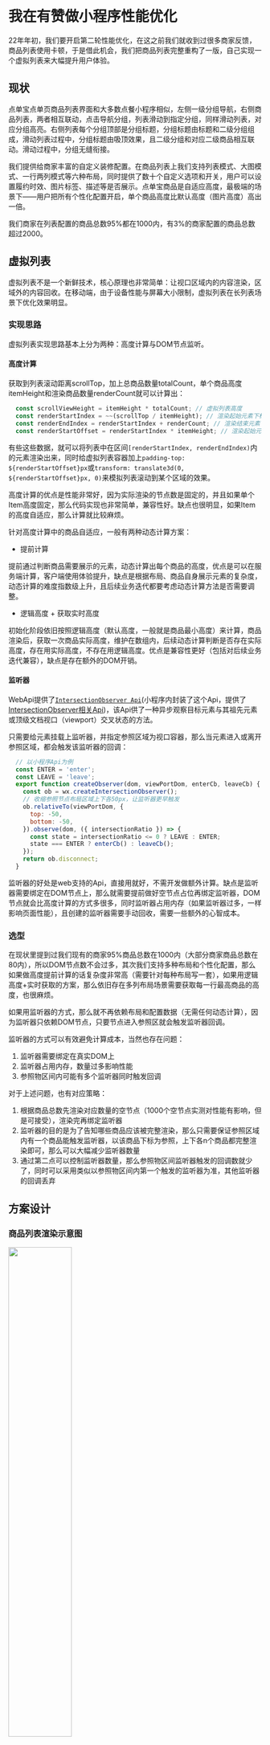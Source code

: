 # 我在有赞做小程序性能优化
22年年初，我们要开启第二轮性能优化，在这之前我们就收到过很多商家反馈，商品列表使用卡顿，于是借此机会，我们把商品列表完整重构了一版，自己实现一个虚拟列表来大幅提升用户体验。

## 现状
点单宝点单页商品列表界面和大多数点餐小程序相似，左侧一级分组导航，右侧商品列表，两者相互联动，点击导航分组，列表滑动到指定分组，同样滑动列表，对应分组高亮。右侧列表每个分组顶部是分组标题，分组标题由标题和二级分组组成，滑动列表过程中，分组标题由吸顶效果，且二级分组和对应二级商品相互联动。滑动过程中，分组无缝衔接。

我们提供给商家丰富的自定义装修配置。在商品列表上我们支持列表模式、大图模式、一行两列模式等六种布局，同时提供了数十个自定义选项和开关，用户可以设置履约时效、图片标签、描述等是否展示。点单宝商品是自适应高度，最极端的场景下——用户把所有个性化配置开启，单个商品高度比默认高度（图片高度）高出一倍。

我们商家在列表配置的商品总数95%都在1000内，有3%的商家配置的商品总数超过2000。

## 虚拟列表
虚拟列表不是一个新鲜技术，核心原理也非常简单：让视口区域内的内容渲染，区域外的内容回收。在移动端，由于设备性能与屏幕大小限制，虚拟列表在长列表场景下优化效果明显。

### 实现思路
虚拟列表实现思路基本上分为两种：高度计算与DOM节点监听。

#### 高度计算
获取到列表滚动距离scrollTop，加上总商品数量totalCount，单个商品高度itemHeight和渲染商品数量renderCount就可以计算出：
  ```javascript
    const scrollViewHeight = itemHeight * totalCount; // 虚拟列表高度
    const renderStartIndex = ~~(scrollTop / itemHeight); // 渲染起始元素下标
    const renderEndIndex = renderStartIndex + renderCount; // 渲染结束元素下标
    const renderStartOffset = renderStartIndex * itemHeight; // 渲染起始元素距离列表顶部偏移量
  ```
有些这些数据，就可以将列表中在区间`[renderStartIndex, renderEndIndex)`内的元素渲染出来，同时给虚拟列表容器加上`padding-top: ${renderStartOffset}px`或`transform: translate3d(0, ${renderStartOffset}px, 0)`来模拟列表滚动到某个区域的效果。

高度计算的优点是性能非常好，因为实际渲染的节点数是固定的，并且如果单个Item高度固定，那么代码实现也非常简单，兼容性好。缺点也很明显，如果Item的高度自适应，那么计算就比较麻烦。

针对高度计算中的商品自适应，一般有两种动态计算方案：
* 提前计算

提前通过判断商品需要展示的元素，动态计算出每个商品的高度，优点是可以在服务端计算，客户端使用体验提升，缺点是根据布局、商品自身展示元素的复杂度，动态计算的难度指数级上升，且后续业务迭代都要考虑动态计算方法是否需要调整。

* 逻辑高度 + 获取实时高度

初始化阶段依旧按照逻辑高度（默认高度，一般就是商品最小高度）来计算，商品渲染后，获取一次商品实际高度，维护在数组内，后续动态计算判断是否存在实际高度，存在用实际高度，不存在用逻辑高度。优点是兼容性更好（包括对后续业务迭代兼容），缺点是存在额外的DOM开销。

#### 监听器
WebApi提供了[`IntersectionObserver Api`](https://developer.mozilla.org/zh-CN/docs/Web/API/IntersectionObserver)(小程序内封装了这个Api，提供了[IntersectionObserver相关Api](https://developers.weixin.qq.com/miniprogram/dev/api/wxml/IntersectionObserver.html))，该Api供了一种异步观察目标元素与其祖先元素或顶级文档视口（viewport）交叉状态的方法。

只需要给元素挂载上监听器，并指定参照区域为视口容器，那么当元素进入或离开参照区域，都会触发该监听器的回调：
  ```javascript
    // 以小程序Api为例
    const ENTER = 'enter';
    const LEAVE = 'leave';
    export function createObserver(dom, viewPortDom, enterCb, leaveCb) {
      const ob = wx.createIntersectionObserver();
      // 收缩参照节点布局区域上下各50px，让监听器更早触发
      ob.relativeTo(viewPortDom, {
        top: -50,
        bottom: -50,
      }).observe(dom, ({ intersectionRatio }) => {
        const state = intersectionRatio <= 0 ? LEAVE : ENTER;
        state === ENTER ? enterCb() : leaveCb();
      });
      return ob.disconnect;
    }
  ```

监听器的好处是web支持的Api，直接用就好，不需开发做额外计算。缺点是监听器需要绑定在DOM节点上，那么就需要提前做好空节点占位再绑定监听器，DOM节点就会比高度计算的方式多很多，同时监听器占用内存（如果监听器过多，一样影响页面性能），且创建的监听器需要手动回收，需要一些额外的心智成本。

### 选型
在现状里提到过我们现有的商家95%商品总数在1000内（大部分商家商品总数在80内），所以DOM节点数不会过多，其次我们支持多种布局和个性化配置，那么如果做高度提前计算的话复杂度非常高（需要针对每种布局写一套），如果用逻辑高度+实时获取的方案，那么依旧存在多列布局场景需要获取每一行最高商品的高度，也很麻烦。

如果用监听器的方式，那么就不再依赖布局和配置数据（无需任何动态计算），因为监听器只依赖DOM节点，只要节点进入参照区就会触发监听器回调。

监听器的方式可以有效避免计算成本，当然也存在问题：
1. 监听器需要绑定在真实DOM上
2. 监听器占用内存，数量过多影响性能
3. 参照物区间内可能有多个监听器同时触发回调

对于上述问题，也有对应策略：
1. 根据商品总数先渲染对应数量的空节点（1000个空节点实测对性能有影响，但是可接受），渲染完再绑定监听器
2. 监听器的目的是为了告知哪些商品应该被完整渲染，那么只需要保证参照区域内有一个商品能触发监听器，以该商品下标为参照，上下各n个商品都完整渲染即可，那么可以大幅减少监听器数量
3. 通过第二点可以控制监听器数量，那么参照物区间监听器触发的回调数就少了，同时可以采用类似以参照物区间内第一个触发的监听器为准，其他监听器的回调丢弃

## 方案设计
### 商品列表渲染示意图
<img src="goodsListRenderImg.jpg" width="50%" />

### 监听器绑定规则
* 一级分组监听器

每个分组容器绑定监听器，负责控制是否需要请求该分组商品以及和通知导航对应分组高亮。

* 商品关联渲染监听器

每n个商品以及每个一级分组内头尾两个商品绑定一个监听器，当第i个监听器触发回调时，如果对应绑定的商品是进入参照区域，则将下标在[i - renderCount, i + renderCount]区间内的商品完整渲染，将下标在[i - skeletonRenderCount, i + skeletonRenderCount]区间内的商品渲染为骨架屏（优先级低于完整渲染商品），将区间外的商品回收为占位块。

* 商品关联二级分组监听器

每个二级分组内头尾两个商品（如果二级分组内只有一个商品，则只有头）绑定一个监听器，如果绑定监听器的商品触发进入参照区域，通知对应二级分组高亮。

通过对不同监听器功能的分类，每种类型的监听器只做一件事，将分组的请求与商品的渲染区分开来，同时，这样的设计还有一个好处，当某个待渲染的商品进入参照区域，但分组请求未返回，那么会先渲染为骨架屏，避免出现白屏场景。

### 商品分组列表实际模型图
<img src="goodsListModelImg.jpg" width="50%" />

小程序提供了scrollView组件，可以通过`scroll-into-view`属性快速定位到指定id的DOM节点，同时切换一级分组需要滚动到对应分组，切换二级分组需要滚动到指定商品，所以设计上将分组与商品拍平排列在列表内。一级分组id命名格式为`list-group-${groupId}`，商品id命名格式为`list-goods-${goodsIndex}`。

对于商品id命名依赖的商品下标goodsIndex，我们只需要额外维护一个分组商品数的前缀和数组goodsListPrefixCount，即可通过`goodsListPrefixCount[currentGroupIndex] + goodsIndexInCurrentGroup`快速得到当前商品在总商品中的下标。

### 前置依赖与加载流程
该模型下需要前置获取商品一级分组信息和每个一级分组内商品总数。同时也可包含二级分组信息。
  ```json
    {
      "groups": [{
        "id": "groupId1",
        "title": "一级分组1",
        "count": 10,
        "children": [{
          "id": "groupId11",
          "title": "二级分组1",
          "count": 2
        }, {
          "id": "groupId12",
          "title": "二级分组2",
          "count": 8
        }]
      }, {
        "id": "groupId2",
        "title": "一级分组2",
        "count": 20
      }]
    }
  ```

初始化阶段，通过分组数据，渲染出左侧导航和右侧列表中分组标题信息，同时根据分组信息中分组数量，提前渲染对应数量个占位元素。渲染完成后根据监听器绑定规则对相应DOM节点绑定。

当分组进入视口区域，则请求该分组下商品信息，同时高亮相应一级分组；当商品监听器进入视口区域，若是商品关联渲染监听器，则按照既定规则对相应商品做完整渲染/骨架屏渲染/回收操作，若是商品关联二级分组监听器，则高亮对应二级分组。

若视口区域中有多个分组监听器或多个商品关联二级分组监听器触发进入，则以下标最小的为准。

这样处理也将数据请求与渲染逻辑分离开来。

### 初版商品列表核心代码
* 商品列表wxml
  ```html
    <scroll-view
      id="parentContainer"
      scroll-anchoring
      show-scrollbar="{{ false }}"
      scroll-y="{{ true }}"
      scroll-into-view="list-{{ scrollIntoViewId }}"
    >
      <slot name="header"></slot>
      <view
        wx:for="{{ groups }}"
        wx:for-item="group"
        wx:for-index="i"
        key="{{ group.id }}"
        id="list-group-{{ group.id }}"
      >
        <group-title
          group="{{ group }}"
          current-second-group-id="{{ currentSecondGroupId }}"
        />
        <goods-item
          wx:for="{{ goodsList[i] }}"
          wx:for-item="goods"
          wx:for-index="j"
          key="{{ j }}"
          id="list-goods-{{ goodsListPrefixCount[i] + j }}"
          goods="{{ goods }}"
          goods-index="{{ goodsListPrefixCount[i] + j }}"
          render-goods-start-idx="{{ renderGoodsStartIdx }}"
          render-goods-end-idx="{{ renderGoodsEndIdx }}"
        />
      </view>
    </scroll-view>
  ```

* 商品列表js
  ```javascript
    const OBSERVER_THRESHOLD = 75;
    Component({
      props: {
        groups: Array,
        currentGroupId: String,
        groupChangeType: String,
      },
      data: {
        scrollIntoViewId: '',
        currentSecondGroupId: '',
        goodsList: [],
        goodsListPrefixCount: [],
      },
      observers: {
        groups(groups) {
          if (Array.isArray(groups)) {
            this._groupRequest = {};
            this.clearGroupObservers();
            this.clearGoodsObservers();
            const goodsListPrefixCount = [0];
            const goodsList = [];
            groups.forEach(({ count }, i) => {
              goodsListPrefixCount.push(goodsListPrefixCount[i] + count);
              goodsList.push(Array(count).fill({}));
            });
            this.onBatchGetGoodsList();
            this.setData({
              goodsListPrefixCount,
              goodsListExtraDataList: Array(val.length).fill({}),
              goodsList,
            }, () => {
              setTimeout(() => {
                this.createGroupObservers();
                this.createGoodsObservers();
              }, 200);
            });
          }
        },
        currentGroupId(val) {
          if (this.data.groupChangeType === 'click') {
            // 仅通过手动点击左侧导航切换分组，需要商品列表定位到指定分组
            this.setData({
              scrollIntoViewId: `group-${val}`,
            });
          }
        }
      },
      created() {
        this._groupRequest = {}; // 是否请求过商品列表
        this._groupIntersectionObservers = []; // 商品分组监听器
        this._goodsIntersectionObservers = []; // 商品展示监听器
        this._goodsSecondGroupIntersectionObservers = []; // 商品二级分组监听器
        this._groupActiveMap = {}; // 当前处于视口区域的分组
        this._goodsSecondGroupActiveMap = {}; // 当前处于视口区域的二级分组中的商品
        this._currentGroupChangeType = 'scroll'; // 当前分组激活的方式，默认滚动激活
        this._halfRenderCount = 12; // 控制不同布局下渲染商品的数量
      },
      detached() {
        this.clearGroupObservers();
        this.clearGoodsObservers();
      },
      methods: {
        onBatchGetGoodsList() {
          if (this.groups.length > 0) {
            // 1、默认请求前2个分组
            // 2、如果有_groupActiveMap，则请求视口区域内的分组+视口区域上方的一个分组
            let start = 0;
            let end = 1;
            const keys = Object.keys(this._groupActiveMap);
            if (keys.length) {
              start = +keys[0] - 1;
              end = +keys[keys.length - 1];
            }
            while (start <= end) {
              if (!this._groupRequest[start]) {
                this._groupRequest[start] = 1; // 已经请求过
                this.getGoodsList(start);
              }
              start += 1;
            }
          }
        },
        async getGoodsList(i) {
          const goodsList = await wx.request();
          this.setData({
            [`goodsList[${i}]`]: goodsList,
          });
        },
        createGroupObservers() {
          const { groups } = this.data;
          for (let i = 0; i < groups.length; i += 1) {
            const ob = wx.createIntersectionObserver();
            this._groupIntersectionObservers.push(ob);
            ob.relativeTo('#parentContainer', {
              top: -OBSERVER_THRESHOLD,
              bottom: -OBSERVER_THRESHOLD
            }).observe(`#list-group-${groups[i].id}`, ({ intersectionRatio }) => {
              if (intersectionRatio > 0) {
                this._groupActiveMap[i] = groups[i].id;
              } else {
                delete this._groupActiveMap[i];
              }
              const key = Object.keys(this._groupActiveMap)[0];
              this.onBatchGetGoodsList();
              if (key !== undefined) {
                this.triggerEvent('change-group', this.groups[key].id, 'scroll');
              }
            });
          }
        },
        clearGroupObservers() {
          let i = this._groupIntersectionObservers.length;
          while (i--) {
            const ob = this._groupIntersectionObservers.pop();
            ob.disconnect();
          }
          this._groupActiveMap = {};
        },
        createGoodsObservers() {
          const { goodsListPrefixCount, groups } = this.data;
          // 商品展示层级的监听器
          const totalCount = goodsListPrefixCount[goodsListPrefixCount.length - 1];
          let j = 1;
          for (let i = 0; i < totalCount; i += 1) {
            // 定制规则
            // 为了优化抖动问题，每个一级分组内最后一个商品需要加监听器
            // 商品数前缀和数组内每个值都是下一个分组内第一个商品的下标
            // 那么就是前缀和数组内每个值对应的下标的前一个商品都要加监听器
            if (
              j < goodsListPrefixCount.length &&
              i === goodsListPrefixCount[j] - 1
            ) {
              this.createGoodsFirstGroupObservers(i);
              j += 1;
              continue; // 避免和通用监听器规则重复添加，命中定制规则直接continue
            }
            // 通用规则
            if (i % 4 === 0 || i === totalCount - 1) {
              this.createGoodsFirstGroupObservers(i);
            }
          }
          // 二级分组监听器
          // 二级分组监听器仅控制商品和二级分组联动
          // 二级分组监听器的规则是每个二级分组内的第一个（和最后一个）商品加监听器
          let i = 0;
          groups.forEach(({ children, count }) => {
            if (children.length) {
              children.forEach(({ count, id }) => {
                // 二级分组无商品，跳过
                if (count === 0) return;
                // 给二级分组次中第一个商品加监听器
                this.createGoodsSecondGroupObservers(i, id);
                i += count; // 下一个二级分组中第一个商品的的idx
                if (count > 1) {
                  // 二级分组中存在2个以上的商品
                  // 则给二级分组中最后一个商品也加监听器
                  this.createGoodsSecondGroupObservers(i - 1, id);
                }
              });
            } else {
              // 如果没有二级分组，就计算下一个可能存在的二级分组中第一个商品的idx
              i += count;
            }
          });
        },
        createGoodsFirstGroupObservers(i) {
          // 创建一级分组内商品监听器
          const ob = wx.createIntersectionObserver();
          this._goodsIntersectionObservers.push(ob);
          ob.relativeTo('#parentContainer', {
            top: -OBSERVER_THRESHOLD,
            bottom: -OBSERVER_THRESHOLD,
          }).observe(`#list-goods-${i}`, ({intersectionRatio }) => {
            if (intersectionRatio > 0) {
              this.setData({
                activeGoodsObserverIdx: i,
                renderGoodsEndIdx: i - this._halfRenderCount,
                renderGoodsStartIdx: i + this._halfRenderCount
              });
            }
          });
        },
        createGoodsSecondGroupObservers(i, groupId) {
          // 创建二级分组内商品监听器
          const ob = wx.createIntersectionObserver();
          this._goodsSecondGroupIntersectionObservers.push(ob);
          ob.relativeTo('#parentContainer', {
            top: -OBSERVER_THRESHOLD,
            bottom: -OBSERVER_THRESHOLD,
          }).observe(`#list-goods-${i}`, ({ intersectionRatio }) => {
            if (intersectionRatio > 0) {
              this._goodsSecondGroupActiveMap[i] = groupId;
            } else {
              delete this._goodsSecondGroupActiveMap[i];
            }
            const key = Object.keys(this._goodsSecondGroupActiveMap)[0];
            if (key !== undefined) {
              this.setData({
                currentSecondGroupId: this._goodsSecondGroupActiveMap[key],
              })
            }
          });
        },
        clearGoodsObservers() {
          let i = this._goodsIntersectionObservers.length;
          while (i--) {
            const ob = this._goodsIntersectionObservers.pop();
            ob.disconnect();
          }
          i = this._goodsSecondGroupIntersectionObservers.length;
          while (i--) {
            const ob = this._goodsSecondGroupIntersectionObservers.pop();
            ob.disconnect();
          }
          this._goodsSecondGroupActiveMap = {};
        },
      }
    });
  ```

* 商品渲染判定js
  ```javascript
    Component({
      properties: {
        goods: Object,
        goodsIndex: Number,
        renderGoodsStartIdx: Number,
        renderGoodsEndIdx: Number,
      },
      data: {
        needRender: false,
        needRenderSkeleton: false,
      },
      observers: {
        goods(val) {
          if (val.id) this.checkRender();
        },
        renderGoodsStartIdx(val) {
          this.checkRender();
        }
      },
      methods: {
        checkRender() {
          let needRender = false;
          let needRenderSkeleton = false;
          const { goods, goodsIndex, renderGoodsStartIdx, renderGoodsEndIdx, needRender: originNeedRender, needRenderSkeleton: originNeedRenderSkeleton } = this.data;
          if (goods.id) {
            needRender =
              goodsIndex >= renderGoodsStartIdx &&
              goodsIndex <= renderGoodsEndIdx;
          }
          // 不渲染商品则判断是否要渲染骨架屏
          if (!needRender) {
            // 上下各（_halfRenderCount + 40）个商品渲染骨架屏
            needRenderSkeleton =
              goodsIndex > renderGoodsStartIdx - 40 &&
              goodsIndex < renderGoodsEndIdx + 40;
          }
          const obj = {};
          if (needRender !== originNeedRender) obj.needRender = needRender;
          if (needRenderSkeleton !== originNeedRenderSkeleton) obj.needRenderSkeleton = needRenderSkeleton;
          this.setData(obj);
        }
      },
    });
  ```

## 缺陷与优化
### 部分机型锚定失效与高度崩塌导致的页面抖动
由于商品高度是自适应的，当商品渲染为骨架屏或占位元素，我们仅为它设置一个逻辑高度（通常是图片高度）来让其撑开部分高度，这样就可以用户就可以正常滚动列表。但是商品如果完整渲染高度比逻辑高度高，那么就会有个高度差diff，n个商品完整渲染就可能有`n * diff`的高度差totalDiff。

而现状说提到点单宝的商品最大高度可以比逻辑高度高出一倍，那么即使控制了完整渲染商品的数量，依然可能出现由于高度崩塌导致页面抖大半屏的场景出现。

#### 场景一：列表滑动停止时
如果用户下滑列表，停止时，视口区域上方的商品触发回收，导致视口区域上方实际总高度变小了totalDiff，视口区域内商品会向上再滑动totalDiff（被推上去）；同理，如果用户上滑列表，视口区域上方的商品触发渲染，导致视口区域上方实际总高度变大了totalDiff，视口区域内商品会向下再滑动totalDiff（被挤下来）。

这种场景很好优化，只需要设置css样式`overflow-anchor: auto`(iOS上，scrollView直接提供了属性，只需要开启，安卓上需要手动添加CSS属性)即可让滚动锚定生效。

#### 场景二：手动切换分组（一）
用户手动切换分组，那么列表会定位到目标分组内第一个商品的位置，同时这个商品上方n个商品也会完整渲染，导致视口区域上方实际总高度变大了totalDiff，视口区域内商品会被挤下来totalDiff高度。

在这种场景下，iOS和鸿蒙内核收集滚动锚定属性不会生效。解决办法是修改渲染条件，如果通过手动切换分组方式触发了商品关联渲染监听器，那么从当前分组内第一个商品开始渲染，视口区域上方的商品只渲染为骨架屏，即renderGoodsStartIdx设置为当前商品分组内第一个商品的下标，后续当用户向下滑动列表时，触发上个分组内商品关联渲染监听器，再行判断。
  ```javascript
    createGoodsFirstGroupObservers(i) {
      const ob = wx.createIntersectionObserver();
      this._goodsIntersectionObservers.push(ob);
      ob.relativeTo('#parentContainer', {
        top: -OBSERVER_TOP_THRESHOLD,
        bottom: -OBSERVER_TOP_THRESHOLD,
      }).observe(`#list-goods-${i}`, ({ intersectionRatio }) => {
        if (intersectionRatio > 0) {
          let renderGoodsStartIdx;
          if (this._currentGroupChangeType !== 'click') {
            // 如果不是点击切换分组，则按正常规则渲染商品
            renderGoodsStartIdx = i - this._halfRenderCount;
          } else {
            // 若是点击切换分组
            // 由于商品自适应布局问题，可能导致抖动
            // 所以点击切换的场景下，从当前商品开始渲染
            // 但是若当前商品之后已经不足一屏的商品，还需要往上多渲染几个商品
            const { groupIndexMap, goodsListPrefixCount } = this.data;
            const groupIdx = groupIndexMap[this.currentGroupId];
            const remainGoodsNum =
              goodsListPrefixCount[goodsListPrefixCount.length - 1] -
              goodsListPrefixCount[groupIdx];
            if (remainGoodsNum < 12) {
              // 剩余商品不足12个
              renderGoodsStartIdx = i - 12;
            } else {
              renderGoodsStartIdx = goodsListPrefixCount[groupIdx];
            }
            // _currentGroupChangeType是click，优先按照click处理完后，立即切scroll状态
            // 这样可以避免用户切换分组后向上滑动上面一个商品还是骨架屏
            this._currentGroupChangeType = 'scroll';
          }
          this.setData({
            activeGoodsObserverIdx: i,
            renderGoodsEndIdx: i + this._halfRenderCount,
            renderGoodsStartIdx,
          });
        }
      });
    }
  ```

#### 场景三：手动切换分组（二）
在场景二中，我们解决了切换分组后视口区域上方分组的商品渲染导致的高度挤压的问题。那么如果从分组a切换到分组c
时，我们只从分组c内第一个商品开始渲染，分组c上方分组b内的商品不会渲染，但是分组a内已经渲染的商品触发回收，这又导致了视口区域上方高度减少了totalDiff，表现就是分组c内商品向上滑动一了totalDiff，并未停留在分组c内第一个商品。

也就是说商品回收也可能导致页面抖动，同时只要让商品回收时高度不变就可以解决该问题。

我们从高度计算中的第二种方案得到启发，商品列表初始化占位元素依旧设置逻辑高度，完整渲染时依旧让其自适应，当该商品触发回收事件时不立即让其回收，获取该商品真实高度后先修改该商品占位元素高度再回收。
  ```javascript
    // 商品组件
    const DEFAULT_HEIGHT = 100;
    Component({
      created() {
        this._hasQueryHeight = false;
      },
      methods: {
        checkRender() {
          /*
           * some code here
           */
          let obj = {};
          if (needRender !== originNeedRender) {
            obj.needRender = needRender;
            if (!this._hasQueryHeight && !needRender) {
              // 如果没有获取过商品渲染高度，且商品需要被回收
              // 则获取一次DOM真实高度
              // 同时小程序createSelectorQueryApi就是异步的
              // 不会影响当前视口区域内元素渲染
              this._hasQueryHeight = true;
              this.createSelectorQuery()
                .select('#goods-item')
                .boundingClientRect()
                .exec(([{ height }]) => {
                  obj.height = height;
                  this.setData(obj);
                });
              return;
            }
          }
          if (needRenderSkeleton !== originNeedRenderSkeleton) obj.needRenderSkeleton = needRenderSkeleton;
          this.setData(obj);
        }
      },
    });
  ```

### 商家商品总数区间差过大
我们商家配置的商品总数最少的只有个位数，最多的超过2600个，大部分配置商品总数在10到80之间，所以一套渲染方案肯定难以让所有商家获得一样的性能体验。

我们围绕商品总数，手机性能，用户体验等几个因素制定了一套多级渲染策略：
1. 商品总数小于80：所有商品全量请求，全量渲染。

  我们希望商品总数越少的商家有越极致的体验，现代手机的机能直接渲染80个商品完全无卡顿。全量渲染的好处是用户滑动列表、切换分组都不会有商品渲染的过程，体验非常好，同时不再需要绑定商品关联渲染监听器。缺点是稍微牺牲一点首开性能（并发请求了所有商品分组），但是因为商品总数少，接口响应快，体感上差别不大。

2. 商品总数在80到600之间：增量式渲染，按照一级分组监听器请求对应分组，按照商品关联渲染监听器渲染商品，商品不回收。

  我们希望商品总数在这个区间内的商家既能保证首开的性能，又能有流畅的产品体验。对这类商家来说，相比基础版虚拟列表我们取消了商品回收，只做增量式渲染。那么这类商家的用户可以体验极致的首开性能，同时查看商品列表时，最多只有一次商品渲染过程。

3. 商品总数大于600的商家：对比第二条，启用商品回收

  这个区间的商家严格来说已经不太符合我们产品的用户画像，而更像是商超类商家。我们尽可能能让这类商家的用户拥有流畅的体验。这类商家首开相对会慢一点，因为虚拟列表方案需要占位元素绑定监听器，而滑动列表、切换分组都会触发商品的渲染/回收，也就是商品列表体验上，每次都需要重新渲染。

同时这套策略的区间不是绝对的，我们将阈值配置在redis上，配置接口每次调用都会读取一次当前配置数据，返回给客户端告知采用哪种渲染策略。

这个方案也帮助我们在虚拟列表上线初期解决了多起商家返回商品列表抖动严重的问题，我们只需要根据商家商品总数修改生产阈值，让商家小程序命中第一级渲染规则，就不再影响商家营业，同时我们在预发环境模拟定位问题，快速修复，发布新版本小程序解决问题，再将生产阈值改回来。

### 商品总数过多导致首开变慢
到目前为止，虚拟列表采用的是占位元素绑定监听器，通过不同类型监听器触发回调来控制分组请求、商品渲染、交互等，那么首开链路里就少不了根据商品总数渲染占位元素。这就带来两个影响性能的因素：
* 小程序setData

  前面性能优化分析过小程序setData是小程序中最容易影响性能的Api，而初始化阶段，我们需要setData一个`Array(totalGoodsCount).fill({})`的数组，那么这个过程中的序列化时间就会根据商品总数正相关，如果商品总数过多，那么就会阻塞后续脚本执行。

* 渲染

  当数据通信到渲染层后，需要对其先反序列化，再渲染商品总数的占位元素，商品总数过多，渲染时间也会变长。

这两点因素导致商品过多时，页面长时间白屏（我们测试2000个商品白屏时间明显较长）。

我们依旧是从高速计算中得到启发，既然初始化每个占位元素先被赋予了一个逻辑高度，那么实际上元素所在分组的逻辑高度就已知了——`DEFAULT_HEIGHT * groupCount`，那么在初始化阶段，可以不再渲染所有占位元素，而是先给商品分组赋一个逻辑高度，当分组监听器触发回调时，再给这个分组商品赋予占位元素值。

通过将按需做到极致的方式，可以大幅优化商品总数过多的商家的首开体验。

